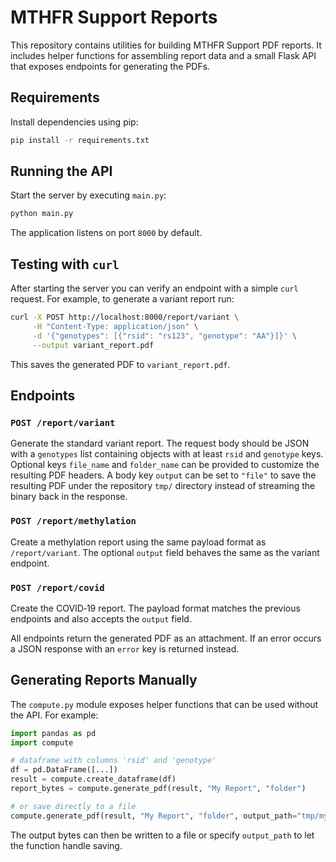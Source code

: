 # MTHFR Support Reports

This repository contains utilities for building MTHFR Support PDF reports. It includes
helper functions for assembling report data and a small Flask API that exposes
endpoints for generating the PDFs.

## Requirements

Install dependencies using pip:

```bash
pip install -r requirements.txt
```

## Running the API

Start the server by executing `main.py`:

```bash
python main.py
```

The application listens on port `8000` by default.

## Testing with `curl`

After starting the server you can verify an endpoint with a simple `curl` request.
For example, to generate a variant report run:

```bash
curl -X POST http://localhost:8000/report/variant \
     -H "Content-Type: application/json" \
     -d '{"genotypes": [{"rsid": "rs123", "genotype": "AA"}]}' \
     --output variant_report.pdf
```

This saves the generated PDF to `variant_report.pdf`.

## Endpoints

### `POST /report/variant`
Generate the standard variant report. The request body should be JSON with a
`genotypes` list containing objects with at least `rsid` and `genotype` keys.
Optional keys `file_name` and `folder_name` can be provided to customize the
resulting PDF headers.  A body key `output` can be set to `"file"` to save the
resulting PDF under the repository `tmp/` directory instead of streaming the
binary back in the response.

### `POST /report/methylation`
Create a methylation report using the same payload format as `/report/variant`.
The optional `output` field behaves the same as the variant endpoint.

### `POST /report/covid`
Create the COVID‑19 report. The payload format matches the previous endpoints
and also accepts the `output` field.

All endpoints return the generated PDF as an attachment. If an error occurs a
JSON response with an `error` key is returned instead.

## Generating Reports Manually

The `compute.py` module exposes helper functions that can be used without the
API. For example:

```python
import pandas as pd
import compute

# dataframe with columns 'rsid' and 'genotype'
df = pd.DataFrame([...])
result = compute.create_dataframe(df)
report_bytes = compute.generate_pdf(result, "My Report", "folder")

# or save directly to a file
compute.generate_pdf(result, "My Report", "folder", output_path="tmp/my.pdf")
```

The output bytes can then be written to a file or specify ``output_path`` to let
the function handle saving.
